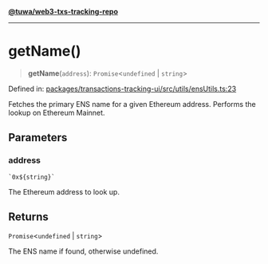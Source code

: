 [**@tuwa/web3-txs-tracking-repo**](../../../README.md)

***

# getName()

> **getName**(`address`): `Promise`\<`undefined` \| `string`\>

Defined in: [packages/transactions-tracking-ui/src/utils/ensUtils.ts:23](https://github.com/TuwaIO/web3-transactions-tracking/blob/c87bb81c0dc080f98f542d784eb666c2213977c9/packages/transactions-tracking-ui/src/utils/ensUtils.ts#L23)

Fetches the primary ENS name for a given Ethereum address.
Performs the lookup on Ethereum Mainnet.

## Parameters

### address

`` `0x${string}` ``

The Ethereum address to look up.

## Returns

`Promise`\<`undefined` \| `string`\>

The ENS name if found, otherwise undefined.
